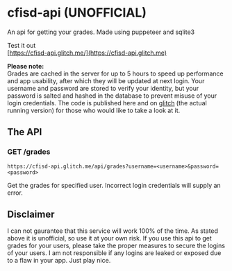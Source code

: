# cfisd-api (UNOFFICIAL)
An api for getting your grades. Made using puppeteer and sqlite3

Test it out<br/>
[https://cfisd-api.glitch.me/](https://cfisd-api.glitch.me)

**Please note:**<br/>
Grades are cached in the server for up to 5 hours to speed up performance and app usability, after which they will be updated at next login. Your username and password are stored to verify your identity, but your password is salted and hashed in the database to prevent misuse of your login credentials. The code is published here and on [glitch](https://glitch.com/edit/#!/cfisd-api) (the actual running version) for those who would like to take a look at it.

## The API

### GET /grades
`https://cfisd-api.glitch.me/api/grades?username=<username>&password=<password>`

Get the grades for specified user. Incorrect login credentials will supply an error.

## Disclaimer
I can not gaurantee that this service will work 100% of the time. As stated above it is unofficial, so use it at your own risk. If you use this api to get grades for your users, please take the proper measures to secure the logins of your users. I am not responsible if any logins are leaked or exposed due to a flaw in your app. Just play nice.
